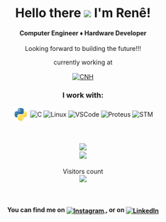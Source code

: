 <div align="center">
  <h1>Hello there <img src="https://raw.githubusercontent.com/MartinHeinz/MartinHeinz/master/wave.gif" width="30px">
 I'm Renê!</h1>
  <h4>Computer Engineer ♦ Hardware Developer</h4>
  <p>Looking forward to building the future!!!</p>
  <p>currently working at</p>
  <a href="https://www.cnh.com/">
    <img align="center" alt="CNH" width="100" src="https://www.cnh.com/-/jssmedia/CNHi/cnhicorporate/Home-Page/media/CNH_WHITE_RGB-AREA_TransparentBackground.png?h=852&iar=0&w=1985&rev=-1&hash=31C778A287E5B3515C0E79BC352284A5">
  </a>
  
</div>
  
<div align = "center">
  <h3>I work with:</h3>
  <img align="center" alt="Python" width="35" src="https://raw.githubusercontent.com/devicons/devicon/master/icons/python/python-original.svg">
  <img align="center" alt="C" width="35px" src="https://cdn.iconscout.com/icon/free/png-512/c-programming-569564.png">
  <img align="center" alt="Linux" width="35px" src="https://cdn-icons-png.flaticon.com/512/6124/6124995.png">
  <img align="center" alt="VSCode" width="35px" src="https://code.visualstudio.com/assets/images/code-stable.png">
  <img align="center" alt="Proteus" width="35px" src="https://www.labcenter.com/images/logo.png">
  <img align="center" alt="STM" width="35px" src="https://cdn.freebiesupply.com/logos/large/2x/st-microelectronics-1-logo-png-transparent.png">
</div>
  
<div style="display: inline_block"><br>
<br>
<p align="center">
  <img src="https://github-readme-stats.vercel.app/api?username=rene-correa&theme=chartreuse-dark&show_icons=ture&count_private=true&hide=stars&include_all_commits=true&icon_color=3EB489&hide_border=true&border_radius=20&bg_color=DEG,002512,005025,3EB489"/>
  <br>
  <img src="http://github-readme-streak-stats.herokuapp.com?user=rene-correa&theme=soft-green&date_format=M%20j%5B%2C%20Y%5D&hide_border=true&type=svg"/>
  <br><br>
  Visitors count
  <br>
  <img src="https://profile-counter.glitch.me/rene-correa/count.svg" />
</p>
<div style="display: inline_block">  
  
<div align = "center">
  <br>
  <h4>
    You can find me on 
    <a href="https://www.instagram.com/rene_correa_/">
      <img alt="Instagram" align="center" width="25px" src="https://upload.wikimedia.org/wikipedia/commons/thumb/a/a5/Instagram_icon.png/2048px-Instagram_icon.png">
    </a>
    , or on
    <a href="https://www.linkedin.com/in/ren%C3%AA-n-corr%C3%AAa-48b9ab195">
      <img alt="LinkedIn" align="center" width="25px" src="https://cdn-icons-png.flaticon.com/512/174/174857.png">
    </a>
  </h4>
</div>


<!--
Here are some ideas to get you started:

- 🔭 I’m currently working on ...
- 🌱 I’m currently learning ...
- 👯 I’m looking to collaborate on ...
- 🤔 I’m looking for help with ...
- 💬 Ask me about ...
- 📫 How to reach me: ...
- 😄 Pronouns: ...
- ⚡ Fun fact: ...

Future Ideas:
https://towardsdatascience.com/build-a-stunning-readme-for-your-github-profile-9b80434fe5d7
https://github.com/abhisheknaiidu/awesome-github-profile-readme

https://github.com/rahuldkjain/github-profile-readme-generator

https://github.com/DenverCoder1/github-readme-streak-stats
https://github.com/anuraghazra/github-readme-stats/blob/master/themes/README.md

https://github.com/kittinan/spotify-github-profile
https://github.com/Ileriayo/markdown-badges
https://github.com/DenverCoder1/readme-typing-svg

https://github.com/Raymo111/Raymo111
https://github.com/natemoo-re/natemoo-re
https://github.com/CyrisXD/CyrisXD
-->

